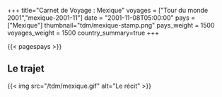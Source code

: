 +++
title="Carnet de Voyage : Mexique"
voyages = ["Tour du monde 2001","mexique-2001-11"]
date = "2001-11-08T05:00:00"
pays = ["Mexique"]
thumbnail="tdm/mexique-stamp.png"
pays_weight = 1500
voyages_weight = 1500
country_summary=true
+++

{{< pagespays >}}
## Le trajet
{{< img src="/tdm/mexique.gif" alt="Le récit" >}}